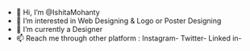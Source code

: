 - 👋 Hi, I’m @IshitaMohanty
- 👀 I’m interested in Web Designing & Logo or Poster Designing
- 🌱 I’m currently a Designer
- 📫 Reach me through other platform : Instagram- Twitter- Linked in-
                                                     
<!---
IshitaMohanty/IshitaMohanty is a ✨ special ✨ repository because its `README.md` (this file) appears on your GitHub profile.
You can click the Preview link to take a look at your changes.
--->
